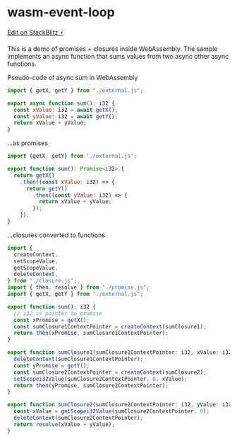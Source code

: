 # wasm-event-loop

[Edit on StackBlitz ⚡️](https://stackblitz.com/edit/wasm-event-loop)

This is a demo of promises + closures inside WebAssembly. The sample implements an async function that sums values from two async other async functions.

Pseudo-code of async sum in WebAssembly

```js
import { getX, getY } from "./external.js";

export async function sum(): i32 {
  const xValue: i32 = await getX();
  const yValue: i32 = await getY();
  return xValue + yValue;
}
```

...as promises

```js
import {getX, getY} from './external.js';

export function sum(): Promise<i32> {
  return getX()
    .then((const xValue: i32) => {
      return getY()
        .then((const yValue: i32) => {
          return xValue + yValue;
        });
    });
}
```

...closures converted to functions

```js
import {
  createContext,
  setScopeValue,
  getScopeValue,
  deleteContext,
} from "./closure.js";
import { then, resolve } from "./promise.js";
import { getX, getY } from "./external.js";

export function sum(): i32 {
  // i32 is pointer to promise
  const xPromise = getX();
  const sumClosure1ContextPointer = createContext(sumClosure1);
  return then(xPromise, sumClosure1ContextPointer);
}

export function sumClosure1(sumClosure1ContextPointer: i32, xValue: i32): i32 {
  deleteContext(sumClosure1ContextPointer);
  const yPromise = getY();
  const sumClosure2ContextPointer = createContext(sumClosure2);
  setScopei32Value(sumClosure2ContextPointer, 0, xValue);
  return then(yPromise, sumClosure2ContextPointer);
}

export function sumClosure2(sumClosure2ContextPointer: i32, yValue: i32): i32 {
  const xValue = getScopei32Value(sumClosure2ContextPointer, 0);
  deleteContext(sumClosure2ContextPointer);
  return resolve(xValue + yValue);
}
```
